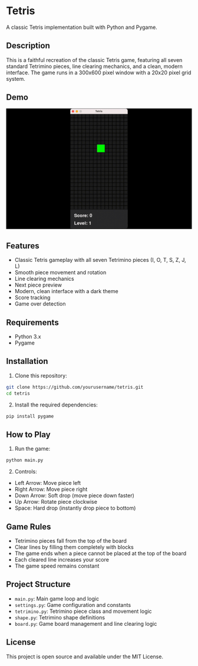# Tetris

A classic Tetris implementation built with Python and Pygame.

## Description

This is a faithful recreation of the classic Tetris game, featuring all seven standard Tetrimino pieces, line clearing mechanics, and a clean, modern interface. The game runs in a 300x600 pixel window with a 20x20 pixel grid system.

## Demo

![Tetris Gameplay Demo](example.gif)

## Features

- Classic Tetris gameplay with all seven Tetrimino pieces (I, O, T, S, Z, J, L)
- Smooth piece movement and rotation
- Line clearing mechanics
- Next piece preview
- Modern, clean interface with a dark theme
- Score tracking
- Game over detection

## Requirements

- Python 3.x
- Pygame

## Installation

1. Clone this repository:
```bash
git clone https://github.com/yourusername/tetris.git
cd tetris
```

2. Install the required dependencies:
```bash
pip install pygame
```

## How to Play

1. Run the game:
```bash
python main.py
```

2. Controls:
- Left Arrow: Move piece left
- Right Arrow: Move piece right
- Down Arrow: Soft drop (move piece down faster)
- Up Arrow: Rotate piece clockwise
- Space: Hard drop (instantly drop piece to bottom)

## Game Rules

- Tetrimino pieces fall from the top of the board
- Clear lines by filling them completely with blocks
- The game ends when a piece cannot be placed at the top of the board
- Each cleared line increases your score
- The game speed remains constant

## Project Structure

- `main.py`: Main game loop and logic
- `settings.py`: Game configuration and constants
- `tetrimino.py`: Tetrimino piece class and movement logic
- `shape.py`: Tetrimino shape definitions
- `board.py`: Game board management and line clearing logic

## License

This project is open source and available under the MIT License.
